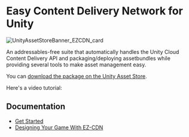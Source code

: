 # Easy Content Delivery Network for Unity

![UnityAssetStoreBanner_EZCDN_card](https://github.com/SplenSoft/ezcdn-public/assets/4369778/4dd1520c-a52b-46be-8b42-5cb4d536d778)

An addressables-free suite that automatically handles the Unity Cloud Content Delivery API and packaging/deploying assetbundles while providing several tools to make asset management easy.

You can [download the package on the Unity Asset Store](https://u3d.as/3eTj).

Here's a video tutorial: 

## Documentation
* [Get Started](https://github.com/SplenSoft/ezcdn-public/wiki/Getting-Started)
* [Designing Your Game With EZ-CDN](https://github.com/SplenSoft/ezcdn-public/wiki/Designing-with-EZ%E2%80%90CDN)


